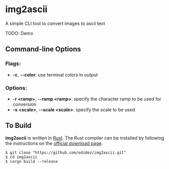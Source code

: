 # img2ascii

A simple CLI tool to convert images to ascii text

TODO: Demo

## Command-line Options

### Flags:

- **-c**, **--color**: use terminal colors in output

### Options:

- **-r \<ramp>**, **--ramp \<ramp>**: specify the character ramp to be used for conversion
- **-s \<scale>**, **--scale \<scale>**: specify the scale to be used

## To Build

**img2ascii** is written in [Rust](https://www.rust-lang.org/). The Rust compiler can be installed by following the
instructions on the [official download page](https://www.rust-lang.org/tools/install).

```shell
$ git clone "https://github.com/edzdez/img2ascii.git"
$ cd img2ascii
$ cargo build --release
```
